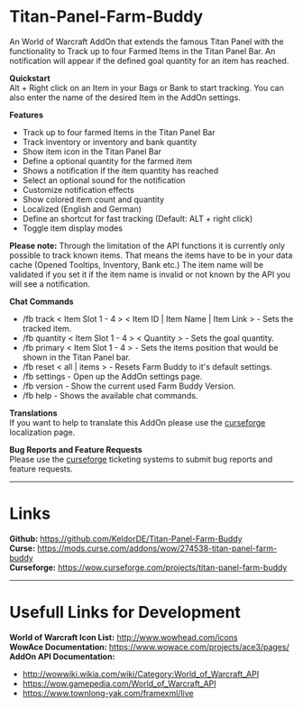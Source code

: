 # Titan-Panel-Farm-Buddy


An World of Warcraft AddOn that extends the famous Titan Panel with the functionality to Track up to four Farmed Items in the Titan Panel Bar. An notification will appear if the defined goal quantity for an item has reached.

**Quickstart**  
Alt + Right click on an Item in your Bags or Bank to start tracking.
You can also enter the name of the desired Item in the AddOn settings.

**Features**  
* Track up to four farmed Items in the Titan Panel Bar
* Track inventory or inventory and bank quantity
* Show item icon in the Titan Panel Bar
* Define a optional quantity for the farmed item
* Shows a notification if the item quantity has reached
* Select an optional sound for the notification
* Customize notification effects
* Show colored item count and quantity
* Localized (English and German)
* Define an shortcut for fast tracking (Default: ALT + right click)
* Toggle item display modes

**Please note:** Through the limitation of the API functions it is currently only possible to track known items. That means the items have to be in your data cache (Opened Tooltips, Inventory, Bank etc.)
The item name will be validated if you set it if the item name is invalid or not known by the API you will see a notification.

**Chat Commands**  
* /fb track < Item Slot 1 - 4 > < Item ID | Item Name | Item Link > - Sets the tracked item.
* /fb quantity < Item Slot 1 - 4 > < Quantity > - Sets the goal quantity.
* /fb primary < Item Slot 1 - 4 > - Sets the items position that would be shown in the Titan Panel bar.
* /fb reset < all | items > - Resets Farm Buddy to it's default settings.
* /fb settings - Open up the AddOn settings page.
* /fb version - Show the current used Farm Buddy Version.
* /fb help - Shows the available chat commands.

**Translations**  
If you want to help to translate this AddOn please use the [curseforge](https://wow.curseforge.com/projects/titan-panel-farm-buddy/localization) localization page.

**Bug Reports and Feature Requests**  
Please use the [curseforge](https://wow.curseforge.com/projects/titan-panel-farm-buddy/issues) ticketing systems to submit bug reports and feature requests.

---
# Links
**Github:** https://github.com/KeldorDE/Titan-Panel-Farm-Buddy  
**Curse:** https://mods.curse.com/addons/wow/274538-titan-panel-farm-buddy  
**Curseforge:** https://wow.curseforge.com/projects/titan-panel-farm-buddy

---
# Usefull Links for Development
**World of Warcraft Icon List:** http://www.wowhead.com/icons  
**WowAce Documentation:** https://www.wowace.com/projects/ace3/pages/
**AddOn API Documentation:**
* http://wowwiki.wikia.com/wiki/Category:World_of_Warcraft_API
* https://wow.gamepedia.com/World_of_Warcraft_API
* https://www.townlong-yak.com/framexml/live

